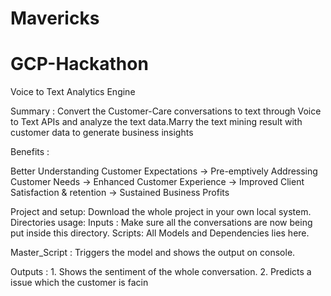 # Mavericks
# GCP-Hackathon
Voice to Text Analytics Engine

Summary : 
Convert the Customer-Care conversations to text through
Voice to Text APIs and analyze the
text data.Marry the text mining result with
customer data to generate business
insights

Benefits :

Better Understanding Customer
Expectations → Pre-emptively
Addressing Customer Needs →
Enhanced Customer Experience →
Improved Client Satisfaction &
retention → Sustained Business
Profits

Project and setup:
  Download the whole project in your own local system.
 Directories usage:
   Inputs : Make sure all the conversations are now being put inside this directory.
   Scripts: All Models and Dependencies lies here.
   
 Master_Script : Triggers the model and shows the output on console. 
 
 Outputs :
 	1. Shows the sentiment of the whole conversation.
	2. Predicts a issue which the customer is facin

